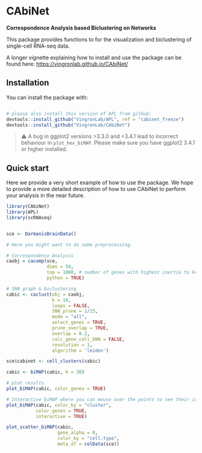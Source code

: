 
# CAbiNet
**Correspondence Analysis based Biclustering on Networks**

This package provides functions to for the visualization and biclustering of single-cell RNA-seq data.

A longer vignette explaining how to install and use the package can be found here:
https://vingronlab.github.io/CAbiNet/

## Installation

You can install the package with:

``` r

# please also install this version of APL from github:
devtools::install_github("VingronLab/APL", ref = "cabinet_freeze")
devtools::install_github("VingronLab/CAbiNet")
```

> ⚠️ A bug in ggplot2 versions >3.3.0 and <3.4.1 lead to incorrect behaviour  in `plot_hex_biMAP`. Please make sure you have ggplot2 3.4.1 or higher installed. 

## Quick start

Here we provide a very short example of how to use the package. We hope to provide a more detailed description of how to use CAbiNet to perform your analysis in the near future.

``` r
library(CAbiNet)
library(APL)
library(scRNAseq)


sce <- DarmanisBrainData()

# Here you might want to do some preprocessing.

# Correspondence Analysis
caobj = cacomp(sce,
               dims = 50,
               top = 1000, # number of genes with highest inertia to keep.
               python = TRUE)

# SNN graph & biclustering
cabic <- caclust(obj = caobj,
                 k = 10,
                 loops = FALSE,
                 SNN_prune = 1/15,
                 mode = "all",
                 select_genes = TRUE,
                 prune_overlap = TRUE,
                 overlap = 0.2,
                 calc_gene_cell_kNN = FALSE,
                 resolution = 1,
                 algorithm = 'leiden')

sce$cabinet <- cell_clusters(cabic)

cabic <- biMAP(cabic, k = 30)

# plot results
plot_biMAP(cabic, color_genes = TRUE)

# Interactive biMAP where you can mouse over the points to see their identities
plot_biMAP(cabic, color_by = "cluster",
           color_genes = TRUE,
           interactive = TRUE)

plot_scatter_biMAP(cabic,
                   gene_alpha = 0,
                   color_by = "cell.type",
                   meta_df = colData(sce))


```
